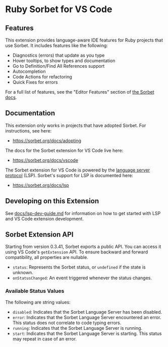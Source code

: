 # Ruby Sorbet for VS Code

## Features

This extension provides language-aware IDE features for Ruby projects that use
Sorbet. It includes features like the following:

- Diagnostics (errors) that update as you type
- Hover tooltips, to show types and documentation
- Go to Definition/Find All References support
- Autocompletion
- Code Actions for refactoring
- Quick Fixes for errors

For a full list of features, see the "Editor Features" section of
[the Sorbet docs](https://sorbet.org/docs/vscode).

## Documentation

This extension only works in projects that have adopted Sorbet. For
instructions, see here:

- <https://sorbet.org/docs/adopting>

The docs for the Sorbet extension for VS Code live here:

- <https://sorbet.org/docs/vscode>

The Sorbet extension for VS Code is powered by the
[language server protocol](https://microsoft.github.io/language-server-protocol/)
(LSP). Sorbet's support for LSP is documented here:

- <https://sorbet.org/docs/lsp>

## Developing on this Extension

See [docs/lsp-dev-guide.md] for information on how to get started with LSP and
VS Code extension development.

[docs/lsp-dev-guide.md]: https://github.com/sorbet/sorbet/blob/master/docs/lsp-dev-guide.md


## Sorbet Extension API

Starting from version 0.3.41, Sorbet exports a public API. You can access it using VS Code's `getExtension` API. To ensure backward and forward compatibility, all properties are nullable.

- `status`: Represents the Sorbet status, or `undefined` if the state is unknown.
- `onStatusChanged`: An event triggered whenever the status changes.

### Available Status Values
The following are string values:

- `disabled`: Indicates that the Sorbet Language Server has been disabled.
- `error`: Indicates that the Sorbet Language Server encountered an error. This status does not correlate to code typing errors.
- `running`: Indicates that the Sorbet Language Server is running.
- `start`: Indicates that the Sorbet Language Server is starting. This status may repeat in case of an error.